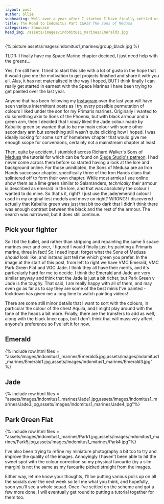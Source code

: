 ```yaml
---
layout: post
author: ollie
subheading: Well over a year after I started I have finally settled on a scheme for my space marines.
title: The Road to Indomitus Part 1&#58 The Sons of Medusa
categories: Showcase
head_img: /assets/images/indomitus1_marines/Emerald3.jpg
---
```


{% picture assets/images/indomitus1_marines/group_black.jpg %}

TLDR: I finally have my Space Marine chapter decided, I just need help with the greens...

Yes, I'm still here. I tried to start this site with a lot of gusto in the hope that it would give me the motivation to get projects finished and share it with you all. Alas, it has not materialised in the way I hoped, BUT I think finally I can really get started in earnest with the Space Marines I have been trying to get painted over the last year.

<!--more-->

Anyone that has been following my [Instagram](https://www.instagram.com/ifthehuefits.blog/) over the last year will have seen various intermittent posts as I try every possible permutation of colours I liked under the son for my Primaris marines. Originally I wanted to do something akin to Sons of the Phoenix, but with black armour and a green arm, then I decided that I *really* liked the Jade colour made by Kabalite green so wanted that to be my main colour with some other secondary arm but something still wasn't quite clicking how I hoped. I was ideally looking for some sort of homebrew chapter that would give me enough scope for conversions, certainly not a mainstream chapter at least.

Then, quite by accident, I stumbled across Richard Walker's [Sons of Medusa](https://www.instagram.com/p/CRmB3PEIJez/) the tutorial for which can be found on [Siege Studio's patreon](https://www.patreon.com/siegestudios). I had never come across them before so started having a look at the lore and background online. For those uninitiated, the Sons of Medusa are an Iron Hands successor chapter, specifically three of the Iron Hands clans that splintered off to form their own chapter. While most armies I see online show them as a lime green similar to Salamanders, *technically* their armour is described as emerald in the lore, and that was absolutely the colour I wanted to do mine. So that's it, right? I just use the jade/emerald colour I used in my original test models and move on right? WRONG! I discovered actually that Kabalite green was just that bit too dark that I didn't think there was enough contrast between the black and the rest of the armour. The search was narrowed, but it does still continue.

## Pick your fighter

So I bit the bullet, and rather than stripping and repainting the same 5 space marines over and over, I figured I would finally just try painting a Primaris marine, three in fact! So I need input: forget what the Sons of Medusa *should* look like, and instead just tell me which green you prefer. In the image at the start of this post, from left to right we have VMC Emerald, VMC Park Green Flat and VGC Jade. I think they all have their merits, and it's particularly hard for me to decide. I think the Emerald and Jade are very similar anyway and think that the Jade is just a bit richer, but Park Green v Jade is the toughy. That said, I am really happy with all of them, and may even go as far as to say they are some of the best minis I've painted - lockdown has given me a long time to watch painting videos!

There are some still minor details that I want to sort with the colours, in particular the colour of the chest Aquila, and I might play around with the tone of the heads a bit more. Finally, there are the transfers to add as well, along with the black knee caps, but I don't think that will massively affect anyone's preference so I've left it for now.

## Emerald
<div class="row-images">
{% include row.html files = "assets/images/indomitus1_marines/Emerald5.jpg,assets/images/indomitus1_marines/Emerald1.jpg,assets/images/indomitus1_marines/Emerald3.jpg" %}
</div>

## Jade
<div class="row-images">
{% include row.html files = "assets/images/indomitus1_marines/Jade1.jpg,assets/images/indomitus1_marines/Jade3.jpg,assets/images/indomitus1_marines/Jade4.jpg"%}
</div>

## Park Green Flat
<div class="row-images">
{% include row.html files = "assets/images/indomitus1_marines/Park1.jpg,assets/images/indomitus1_marines/Park5.jpg,assets/images/indomitus1_marines/Park4.jpg"%}
</div>

I've also been trying to refine my miniature photography a bit too to try and improve the quality of the images. Annoyingly I haven't been able to hit the sweet spot with the colour correction so my physical favourite (by a slim margin) is not the same as my favourite picked straight from the images.

Either way, let me know your thoughts, I'll be putting various polls up on all the socials over the next week so tell me what you think, and hopefully, soon you'll see a whole squad. Once I've settled on the scheme and got a few more done, I will eventually get round to putting a tutorial together for them too.